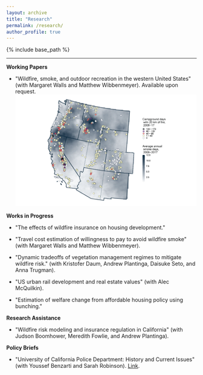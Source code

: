 ```yaml
---
layout: archive
title: "Research"
permalink: /research/
author_profile: true
---
```


{% include base_path %}

------

**Working Papers**
* "Wildfire, smoke, and outdoor recreation in the western United States" (with Margaret Walls and Matthew Wibbenmeyer). Available upon request. 
![](images/gww_map_exposure.png)

**Works in Progress**
* "The effects of wildfire insurance on housing development."

* "Travel cost estimation of willingness to pay to avoid wildfire smoke" (with Margaret Walls and Matthew Wibbenmeyer).

* "Dynamic tradeoffs of vegetation management regimes to mitigate wildfire risk." (with Kristofer Daum, Andrew Plantinga, Daisuke Seto, and Anna Trugman).

* "US urban rail development and real estate values" (with Alec McQuilkin).

* "Estimation of welfare change from affordable housing policy using bunching."

**Research Assistance**
* "Wildfire risk modeling and insurance regulation in California" (with Judson Boomhower, Meredith Fowlie, and Andrew Plantinga).

**Policy Briefs**
* "University of California Police Department: History and Current Issues" (with Youssef Benzarti and Sarah Robinson). [Link](https://jacobgellman.github.io/files/benzarti_gellman_robinson_ucpd_nov2020.pdf).